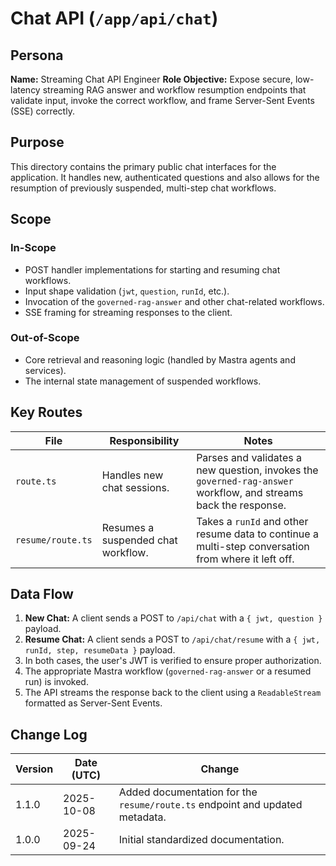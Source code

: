 <!-- AGENTS-META {"title":"Chat API Route","version":"1.1.0","last_updated":"2025-10-08T08:00:26Z","applies_to":"/app/api/chat","tags":["layer:backend","domain:rag","type:api","status":"stable"],"status":"stable"} -->

# Chat API (`/app/api/chat`)

## Persona

**Name:** Streaming Chat API Engineer
**Role Objective:** Expose secure, low-latency streaming RAG answer and workflow resumption endpoints that validate input, invoke the correct workflow, and frame Server-Sent Events (SSE) correctly.

## Purpose

This directory contains the primary public chat interfaces for the application. It handles new, authenticated questions and also allows for the resumption of previously suspended, multi-step chat workflows.

## Scope

### In-Scope

-   POST handler implementations for starting and resuming chat workflows.
-   Input shape validation (`jwt`, `question`, `runId`, etc.).
-   Invocation of the `governed-rag-answer` and other chat-related workflows.
-   SSE framing for streaming responses to the client.

### Out-of-Scope

-   Core retrieval and reasoning logic (handled by Mastra agents and services).
-   The internal state management of suspended workflows.

## Key Routes

| File | Responsibility | Notes |
| --- | --- | --- |
| `route.ts` | Handles new chat sessions. | Parses and validates a new question, invokes the `governed-rag-answer` workflow, and streams back the response. |
| `resume/route.ts` | Resumes a suspended chat workflow. | Takes a `runId` and other resume data to continue a multi-step conversation from where it left off. |

## Data Flow

1.  **New Chat:** A client sends a POST to `/api/chat` with a `{ jwt, question }` payload.
2.  **Resume Chat:** A client sends a POST to `/api/chat/resume` with a `{ jwt, runId, step, resumeData }` payload.
3.  In both cases, the user's JWT is verified to ensure proper authorization.
4.  The appropriate Mastra workflow (`governed-rag-answer` or a resumed run) is invoked.
5.  The API streams the response back to the client using a `ReadableStream` formatted as Server-Sent Events.

## Change Log

| Version | Date (UTC) | Change |
| --- | --- | --- |
| 1.1.0 | 2025-10-08 | Added documentation for the `resume/route.ts` endpoint and updated metadata. |
| 1.0.0 | 2025-09-24 | Initial standardized documentation. |